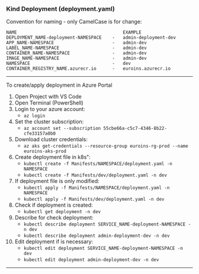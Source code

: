### Kind Deployment (deployment.yaml)

Convention for naming - only CamelCase is for change:

    NAME                                        EXAMPLE
    DEPLOYMENT_NAME-deployment-NAMESPACE    -   admin-deployment-dev
    APP_NAME-NAMESPACE                      -   admin-dev
    LABEL_NAME-NAMESPACE                    -   admin-dev
    CONTAINER_NAME-NAMESPACE                -   admin-dev
    IMAGE_NAME-NAMESPACE                    -   admin-dev
    NAMESPACE                               -   dev
    CONTAINER_REGISTRY_NAME.azurecr.io      -   euroins.azurecr.io

---

To create/apply deployment in Azure Portal

1. Open Project with VS Code
2. Open Terminal (PowerShell)
3. Login to your azure account:
    - ```az login```
5. Set the cluster subscription:
    - ```az account set --subscription 55cbe66a-c5c7-4346-8b22-cfe33157a0b0```
6. Download cluster credentials:
    - ```az aks get-credentials --resource-group euroins-rg-prod --name euroins-aks-prod```
7. Create deployment file in k8s":
    - ```kubectl create -f Manifests/NAMESPACE/deployment.yaml -n NAMESPACE```
    - ```kubectl create -f Manifests/dev/deployment.yaml -n dev```
8. If deployment file is only modified:
    - ```kubectl apply -f Manifests/NAMESPACE/deployment.yaml -n NAMESPACE```
    - ```kubectl apply -f Manifests/dev/deployment.yaml -n dev```
9. Check if deployment is created:
    - ```kubectl get deployment -n dev```
10. Describe for check deployment:
    - ```kubectl describe deployment SERVICE_NAME-deployment-NAMESPACE -n dev```
    - ```kubectl describe deployment admin-deployment-dev -n dev```
11. Edit deployment if is necessary:
    - ```kubectl edit deployment SERVICE_NAME-deployment-NAMESPACE -n dev```
    - ```kubectl edit deployment admin-deployment-dev -n dev```

---

